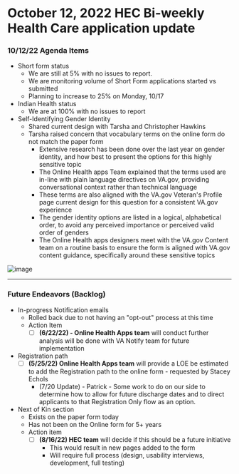 # October 12, 2022 HEC Bi-weekly Health Care application update

### 10/12/22 Agenda Items
- Short form status
     - We are still at 5% with no issues to report. 
     - We are monitoring volume of Short Form applications started vs submitted
     - Planning to increase to 25% on Monday, 10/17
- Indian Health status
     - We are at 100% with no issues to report
- Self-Identifying Gender Identity
     - Shared current design with Tarsha and Christopher Hawkins
     - Tarsha raised concern that vocabulary terms on the online form do not match the paper form 
          - Extensive research has been done over the last year on gender identity, and how best to present the options for this highly sensitive topic
          - The Online Health apps Team explained that the terms used are in-line with plain language directives on VA.gov, providing conversational context rather than technical language
          - These terms are also aligned with the VA.gov Veteran's Profile page current design for this question for a consistent VA.gov experience
          - The gender identity options are listed in a logical, alphabetical order, to avoid any perceived importance or perceived valid order of genders
          - The Online Health apps designers meet with the VA.gov Content team on a routine basis to ensure the form is aligned with VA.gov content guidance, specifically around these sensitive topics

![image](https://user-images.githubusercontent.com/92328831/195421673-2c43ea72-c865-497e-b625-378e42f48349.png)

          
---

### Future Endeavors (Backlog)
- In-progress Notification emails
     - Rolled back due to not having an "opt-out" process at this time
     - Action Item
          - [ ] **(6/22/22) - Online Health Apps team** will conduct further analysis will be done with VA Notify team for future implementation
- Registration path
     - [ ] **(5/25/22) Online Health Apps team** will provide a LOE be estimated to add the Registration path to the online form - requested by Stacey Echols
          - (7/20 Update) - Patrick - Some work to do on our side to determine how to allow for future discharge dates and to direct applicants to that Registration Only flow as an option.
- Next of Kin section
     - Exists  on the paper form today
     - Has not been on the Online form for 5+ years
     - Action item
          - [ ] **(8/16/22) HEC team** will decide if this should be a future initiative
               - This would result in new pages added to the form
               - Will require full process (design, usability interviews, development, full testing)
